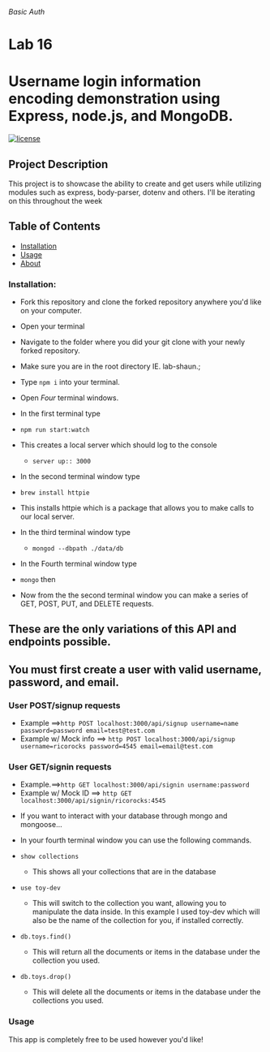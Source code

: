 *Basic Auth*
# Lab 16

# Username login information encoding demonstration using Express, node.js, and MongoDB.
[![license](https://img.shields.io/github/license/mashape/apistatus.svg)]()

## Project Description
This project is to showcase the ability to create and get users while utilizing modules such as express, body-parser, dotenv and others. I'll be iterating on this throughout the week

## Table of Contents
+ [Installation](#installation)
+ [Usage](#Usage)
+ [About](#About)

### Installation:
+ Fork this repository and clone the forked repository anywhere you'd like on your computer.

+ Open your terminal
 + Navigate to the folder where you did your git clone with your newly forked repository.
 + Make sure you are in the root directory IE. lab-shaun.;
 + Type `npm i` into your terminal.
+ Open *Four* terminal windows.
+ In the first terminal type
 + `npm run start:watch`

 + This creates a local server which should log to the console
   + `server up:: 3000`

+ In the second terminal window type
 + `brew install httpie`

 + This installs httpie which is a package that allows you to make calls to our local server.

+ In the third terminal window type
   + `mongod --dbpath ./data/db`

+ In the Fourth terminal window type
 + `mongo` then

+ Now from the the second terminal window you can make a series of GET, POST, PUT, and DELETE requests.

 ## These are the only variations of this API and endpoints possible.
 ## You must first create a user with valid username, password, and email.

 ### User POST/signup requests
 + Example ==>`http POST localhost:3000/api/signup username=name password=password email=test@test.com`
 + Example w/ Mock info ==> `http POST localhost:3000/api/signup username=ricorocks password=4545 email=email@test.com`

 ### User GET/signin requests
 + Example.==>`http GET localhost:3000/api/signin username:password`
 + Example w/ Mock ID ==> `http GET localhost:3000/api/signin/ricorocks:4545`





<!-- ```
for code blocks
``` -->

+ If you want to interact with your database through mongo and mongoose...
 + In your fourth terminal window you can use the following commands.

 + `show collections`
   + This shows all your collections that are in the database

 + `use toy-dev`
   + This will switch to the collection you want, allowing you to manipulate the data inside. In this example I used toy-dev which will also be the name of the collection for you, if installed correctly.

 + `db.toys.find()`
   + This will return all the documents or items in the database under the collection you used.

 + `db.toys.drop()`
   + This will delete all the documents or items in the database under the collections you used.

### Usage
This app is completely free to be used however you'd like!
